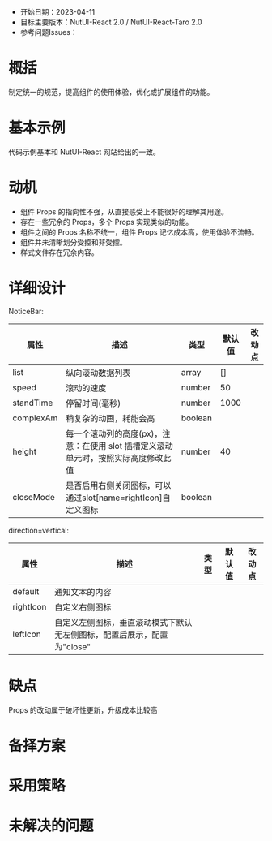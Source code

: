 - 开始日期：2023-04-11
- 目标主要版本：NutUI-React 2.0 / NutUI-React-Taro 2.0
- 参考问题Issues：

# 概括

制定统一的规范，提高组件的使用体验，优化或扩展组件的功能。


# 基本示例

代码示例基本和 NutUI-React 网站给出的一致。


# 动机

- 组件 Props 的指向性不强，从直接感受上不能很好的理解其用途。
- 存在一些冗余的 Props，多个 Props 实现类似的功能。
- 组件之间的 Props 名称不统一，组件 Props 记忆成本高，使用体验不流畅。
- 组件并未清晰划分受控和非受控。
- 样式文件存在冗余内容。


# 详细设计


NoticeBar:

| 属性 | 描述 | 类型 | 默认值 | 改动点 |
| --- | --- | --- | --- | --- |
| list | 纵向滚动数据列表 | array | [] |  |
| speed | 滚动的速度 | number | 50 |  |
| standTime | 停留时间(毫秒) | number | 1000 |  |
| complexAm | 稍复杂的动画，耗能会高 | boolean |  |  |
| height | 每一个滚动列的高度(px)，注意：在使用 slot 插槽定义滚动单元时，按照实际高度修改此值 | number | 40 |  |
| closeMode | 是否启用右侧关闭图标，可以通过slot[name=rightIcon]自定义图标 | boolean |  |  |

direction=vertical:
    
| 属性 | 描述 | 类型 | 默认值 | 改动点 |
| --- | --- | --- | --- | --- |
| default | 通知文本的内容 |  |  |  |
| rightIcon | 自定义右侧图标 |  |  |  |
| leftIcon | 自定义左侧图标，垂直滚动模式下默认无左侧图标，配置后展示，配置为"close" |  |  |  |


# 缺点

Props 的改动属于破坏性更新，升级成本比较高

# 备择方案


# 采用策略


# 未解决的问题

